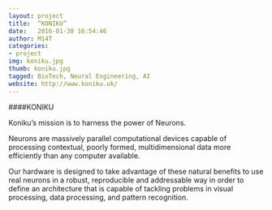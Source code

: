 ```yaml
---
layout: project
title:  “KONIKU”
date:   2016-01-30 16:54:46
author: M14T
categories:
- project
img: koniku.jpg
thumb: koniku.jpg
tagged: BioTech, Neural Engineering, AI
website: http://www.koniku.uk/
---
```

####KONIKU

Koniku’s mission is to harness the power of Neurons.

Neurons are massively parallel computational devices capable of processing contextual, poorly formed, multidimensional data more efficiently than any computer available.

Our hardware is designed to take advantage of these natural benefits to use real neurons in a robust, reproducible and addressable way in order to define an architecture that is capable of tackling problems in visual processing, data processing, and pattern recognition.